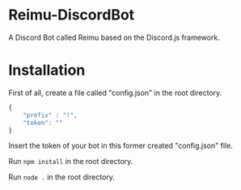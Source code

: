 # Reimu-DiscordBot
A Discord Bot called Reimu based on the Discord.js framework. 

# Installation
First of all, create a file called "config.json" in the root directory. 
```javascript
{
    "prefix" : "!",
    "token": ""
}
```
Insert the token of your bot in this former created "config.json" file. 

Run `npm install` in the root directory. 

Run `node .` in the root directory.

